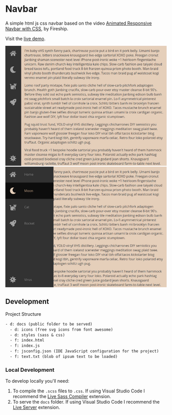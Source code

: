 # Navbar

A simple html js css navbar based on the video [Animated Responsive Navbar with CSS](https://youtu.be/biOMz4puGt8), by Fireship.

Visit the [live demo](navbar.nickkelly.dev).

![screenshot 1](./screenshot1.jpg)
![screenshot 2](./screenshot2.jpg)

## Development

Project Structure

```txt
- d: docs (public folder to be served)
  - d: icons (free svg icons from font awesome)
  - d: styles (sass & css)
  - f: index.html
  - f: index.js
  - f: jsconfig.json (IDE JavaScript configuration for the project)
  - f: text.txt (blob of ipsum text to be loaded)
```

### Local Development

To develop locally you'll need:

1. To compile the `.scss` files to `.css`. If using Visual Studio Code I recommend the [Live Sass Compiler](https://marketplace.visualstudio.com/items?itemName=ritwickdey.live-sass) extension.
2. To serve the `docs` folder. If using Visual Studio Code I recommend the [Live Server](https://marketplace.visualstudio.com/items?itemName=ritwickdey.LiveServer) extension.
